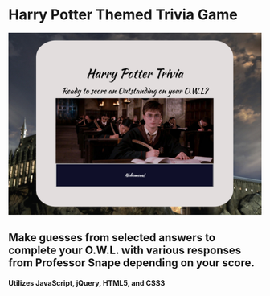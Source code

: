 # Harry Potter Themed Trivia Game

![Title Page](assets/images/harrypotter.PNG)

## Make guesses from selected answers to complete your O.W.L. with various responses from Professor Snape depending on your score.

#### Utilizes JavaScript, jQuery, HTML5, and CSS3

